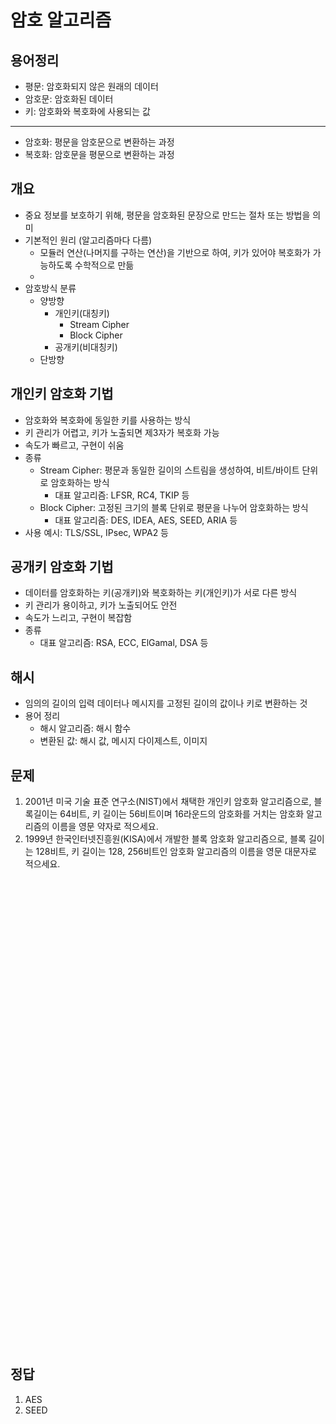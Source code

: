 # 암호 알고리즘

## 용어정리
- 평문: 암호화되지 않은 원래의 데이터
- 암호문: 암호화된 데이터
- 키: 암호화와 복호화에 사용되는 값
---
- 암호화: 평문을 암호문으로 변환하는 과정
- 복호화: 암호문을 평문으로 변환하는 과정

## 개요
- 중요 정보를 보호하기 위해, 평문을 암호화된 문장으로 만드는 절차 또는 방법을 의미
- 기본적인 원리 (알고리즘마다 다름)
  - 모듈러 연산(나머지를 구하는 연산)을 기반으로 하여, 키가 있어야 복호화가 가능하도록 수학적으로 만듦
  - 
- 암호방식 분류
  - 양방향
    - 개인키(대칭키)
      - Stream Cipher
      - Block Cipher
    - 공개키(비대칭키)
  - 단방향

## 개인키 암호화 기법
- 암호화와 복호화에 동일한 키를 사용하는 방식
- 키 관리가 어렵고, 키가 노출되면 제3자가 복호화 가능
- 속도가 빠르고, 구현이 쉬움
- 종류
  - Stream Cipher: 평문과 동일한 길이의 스트림을 생성하여, 비트/바이트 단위로 암호화하는 방식
    - 대표 알고리즘: LFSR, RC4, TKIP 등
  - Block Cipher: 고정된 크기의 블록 단위로 평문을 나누어 암호화하는 방식
    - 대표 알고리즘: DES, IDEA, AES, SEED, ARIA 등
- 사용 예시: TLS/SSL, IPsec, WPA2 등

## 공개키 암호화 기법
- 데이터를 암호화하는 키(공개키)와 복호화하는 키(개인키)가 서로 다른 방식
- 키 관리가 용이하고, 키가 노출되어도 안전
- 속도가 느리고, 구현이 복잡함
- 종류
  - 대표 알고리즘: RSA, ECC, ElGamal, DSA 등

## 해시
- 임의의 길이의 입력 데이터나 메시지를 고정된 길이의 값이나 키로 변환하는 것
- 용어 정리
  - 해시 알고리즘: 해시 함수
  - 변환된 값: 해시 값, 메시지 다이제스트, 이미지

## 문제

1. 2001년 미국 기술 표준 연구소(NIST)에서 채택한 개인키 암호화 알고리즘으로, 블록길이는 64비트, 키 길이는 56비트이며 16라운드의 암호화를 거치는 암호화 알고리즘의 이름을 영문 약자로 적으세요.
2. 1999년 한국인터넷진흥원(KISA)에서 개발한 블록 암호화 알고리즘으로, 블록 길이는 128비트, 키 길이는 128, 256비트인 암호화 알고리즘의 이름을 영문 대문자로 적으세요.

<br><br><br><br><br><br><br><br><br><br><br><br><br><br><br><br><br><br><br><br><br><br><br><br><br><br><br><br><br><br><br><br><br><br><br><br><br><br><br><br><br><br><br><br>

## 정답

1. AES
2. SEED